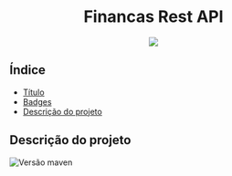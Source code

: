 <h1 align="center"> Financas Rest API </h1>

<p align="center">
<img src="http://img.shields.io/static/v1?label=STATUS&message=EM%20DESENVOLVIMENTO&color=GREEN&style=for-the-badge"/>
</p>

## Índice

* [Título](#titulo)
* [Badges](#badges)
* [Descrição do projeto](#descricao-do-projeto)

## Descrição do projeto
![Versão maven](http://img.shields.io/static/v1?label=Maven&message=v4.0.0&color=BLUE&style=plastic)
